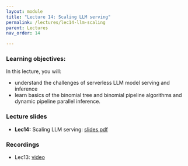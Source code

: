 ```yaml
---
layout: module
title: "Lecture 14: Scaling LLM serving"
permalink: /lectures/lec14-llm-scaling
parent: Lectures
nav_order: 14

---
```


### Learning objectives:

In this lecture, you will:

* understand the challenges of serverless LLM model serving and inference
* learn basics of the binomial tree and binomial pipeline algorithms and dynamic pipeline parallel inference. 


### Lecture slides

* **Lec14:** Scaling LLM serving: [slides pdf](https://edstem.org/us/courses/72907/discussion/6469711)


### Recordings

* Lec13: [video](https://edstem.org/us/courses/72907/discussion/6469709)



